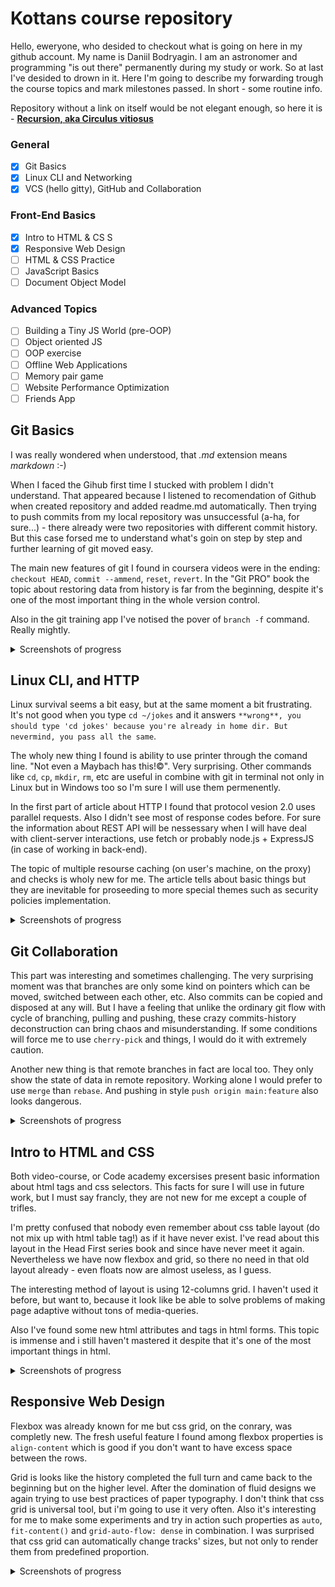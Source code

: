 # Kottans course repository

Hello, eweryone, who desided to checkout what is going on here in my github account. My name is Daniil Bodryagin. I am an astronomer and programming "is out there" permanently during my study or work. So at last I've desided to drown in it. Here I'm going to describe my forwarding trough the course topics and mark milestones passed. In short - some routine info.

Repository without a link on itself would be not elegant enough, so here it is - [**Recursion, aka Circulus vitiosus**](https://github.com/daniil-bodryagin/kottans-frontend)

### General

- [x] Git Basics
- [x] Linux CLI and Networking
- [x] VCS (hello gitty), GitHub and Collaboration

### Front-End Basics

- [x] Intro to HTML & CS S
- [x] Responsive Web Design
- [ ] HTML & CSS Practice
- [ ] JavaScript Basics
- [ ] Document Object Model

### Advanced Topics

- [ ] Building a Tiny JS World (pre-OOP)
- [ ] Object oriented JS
- [ ] OOP exercise
- [ ] Offline Web Applications
- [ ] Memory pair game
- [ ] Website Performance Optimization
- [ ] Friends App

## Git Basics

I was really wondered when understood, that *.md* extension means *markdown* :-)

When I faced the Gihub first time I stucked with problem I didn't understand. That appeared because I listened to recomendation of Github when created repository and added readme.md automatically. Then trying to push commits from my local repository was unsuccessful (a-ha, for sure...) - there already were two repositories with different commit history.
But this case forsed me to understand what's goin on step by step and further learning of git moved easy.

The main new features of git I found in coursera videos were in the ending: `checkout HEAD`, `commit --ammend`, `reset`, `revert`. In the "Git PRO" book the topic about restoring data from history is far from the beginning, despite it's one of the most important thing in the whole version control.

Also in the git training app I've notised the pover of `branch -f` command. Really mightly.

<details>
<summary>Screenshots of progress</summary>

![Coursera's Introduction to Git and GitHub - First week](https://github.com/daniil-bodryagin/kottans-frontend/blob/main/task_git/coursera_git_first_week.jpg)

![Coursera's Introduction to Git and GitHub - Second week](https://github.com/daniil-bodryagin/kottans-frontend/blob/main/task_git/coursera_git_second_week.jpg)

![Learn git branching app - Main tasks](https://github.com/daniil-bodryagin/kottans-frontend/blob/main/task_git/git_branching_app_main_first_part.jpg)

![Learn git branching app - Remote tasks](https://github.com/daniil-bodryagin/kottans-frontend/blob/main/task_git/git_branching_app_remote_first_part.jpg)

</details>

## Linux CLI, and HTTP

Linux survival seems a bit easy, but at the same moment a bit frustrating. It's not good when you type `cd ~/jokes` and it answers `**wrong**, you should type 'cd jokes' because you're already in home dir. But nevermind, you pass all the same`.

The wholy new thing I found is ability to use printer through the comand line. "Not even a Maybach has this!©". Very surprising. Other commands like `cd`, `cp`, `mkdir`, `rm`, etc are useful in combine with git in terminal not only in Linux but in Windows too so I'm sure I will use them permenently.

In the first part of article about HTTP I found that protocol vesion 2.0 uses parallel requests. Also I didn't see most of response codes before. For sure the information about REST API will be nessessary when I will have deal with client-server interactions, use fetch or probably node.js + ExpressJS (in case of working in back-end).

The topic of multiple resourse caching (on user's machine, on the proxy) and checks is wholy new for me. The article tells about basic things but they are inevitable for proseeding to more special themes such as security policies implementation.

<details>
<summary>Screenshots of progress</summary>

![Linux Survival - First module](https://github.com/daniil-bodryagin/kottans-frontend/blob/main/task_linux_cli/linux_survival_module_1.jpg)

![Linux Survival - Second module](https://github.com/daniil-bodryagin/kottans-frontend/blob/main/task_linux_cli/linux_survival_module_2.jpg)

![Linux Survival - Third module](https://github.com/daniil-bodryagin/kottans-frontend/blob/main/task_linux_cli/linux_survival_module_3.jpg)

![Linux Survival - Fourth module](https://github.com/daniil-bodryagin/kottans-frontend/blob/main/task_linux_cli/linux_survival_module_4.jpg)

</details>

## Git Collaboration

This part was interesting and sometimes challenging. The very surprising moment was that branches are only some kind on pointers which can be moved, switched between each other, etc. Also commits can be copied and disposed at any will. But I have a feeling that unlike the ordinary git flow with cycle of branching, pulling and pushing, these crazy commits-history deconstruction can bring chaos and misunderstanding. If some conditions will force me to use `cherry-pick` and things, I would do it with extremely caution.

Another new thing is that remote branches in fact are local too. They only show the state of data in remote repository. Working alone I would prefer to use `merge` than `rebase`. And pushing in style `push origin main:feature` also looks dangerous.

<details>
<summary>Screenshots of progress</summary>

![Coursera's Introduction to Git and GitHub - Third week](https://github.com/daniil-bodryagin/kottans-frontend/blob/main/task_git_collaboration/coursera_git_third_week.jpg)

![Coursera's Introduction to Git and GitHub - Fourth week](https://github.com/daniil-bodryagin/kottans-frontend/blob/main/task_git_collaboration/coursera_git_fourth_week.jpg)

![Learn git branching app - Main tasks](https://github.com/daniil-bodryagin/kottans-frontend/blob/main/task_git_collaboration/git_branching_app_main_second_part.jpg)

![Learn git branching app - Remote tasks](https://github.com/daniil-bodryagin/kottans-frontend/blob/main/task_git_collaboration/git_branching_app_remote_second_part.jpg)

</details>

## Intro to HTML and CSS

Both video-course, or Code academy excersises present basic information about html tags and css selectors. This facts for sure I will use in future work, but I must say francly, they are not new for me except a couple of trifles. 

I'm pretty confused that nobody even remember about css table layout (do not mix up with html table tag!) as if it have never exist. I've read about this layout in the Head First series book and since have never meet it again. Nevertheless we have now flexbox and grid, so there no need in that old layout already - even floats now are almost useless, as I guess.

The interesting method of layout is using 12-columns grid. I haven't used it before, but want to, because it look like be able to solve problems of making page adaptive without tons of media-queries.

Also I've found some new html attributes and tags in html forms. This topic is immense and i still haven't mastered it despite that it's one of the most important things in html.

<details>
<summary>Screenshots of progress</summary>

![Coursera's HTML, CSS, and Javascript for Web Developers - First week](https://github.com/daniil-bodryagin/kottans-frontend/blob/main/task_html_css_intro/coursera_html_scc_first_week.jpg)

![Coursera's HTML, CSS, and Javascript for Web Developers - Second week](https://github.com/daniil-bodryagin/kottans-frontend/blob/main/task_html_css_intro/coursera_html_scc_second_week.jpg)

![Code Academy - Learn HTML & Learn CSS](https://github.com/daniil-bodryagin/kottans-frontend/blob/main/task_html_css_intro/codeacademy_html_and_scc.jpg)

</details>

## Responsive Web Design

Flexbox was already known for me but css grid, on the conrary, was completly new. The fresh useful feature I found among flexbox properties is `align-content` which is good if you don't want to have excess space between the rows.

Grid is looks like the history completed the full turn and came back to the beginning but on the higher level. After the domination of fluid designs we again trying to use best practices of paper typography. I don't think that css grid is universal tool, but i'm going to use it very often. Also it's interesting for me to make some experiments and try in action such properties as `auto`, `fit-content()` and `grid-auto-flow: dense` in combination. I was surprised that css grid can automatically change tracks' sizes, but not only to render them from predefined proportion.

<details>
<summary>Screenshots of progress</summary>

![Flexbox Froggy](https://github.com/daniil-bodryagin/kottans-frontend/blob/main/task_responsive_web_design/flexbox_froggy.jpg)

![Grid Garden](https://github.com/daniil-bodryagin/kottans-frontend/blob/main/task_responsive_web_design/grid_garden.jpg)

</details>
